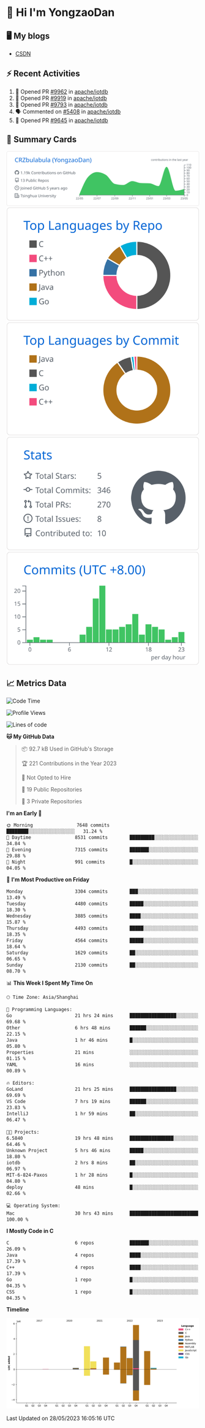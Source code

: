 # 👋 Hi I'm YongzaoDan

## 🖥 My blogs
  + [CSDN](https://blog.csdn.net/CRZbulabula?type=blog)

## ⚡ Recent Activities
<!--START_SECTION:activity-->
1. 💪 Opened PR [#9962](https://github.com/apache/iotdb/pull/9962) in [apache/iotdb](https://github.com/apache/iotdb)
2. 💪 Opened PR [#9919](https://github.com/apache/iotdb/pull/9919) in [apache/iotdb](https://github.com/apache/iotdb)
3. 💪 Opened PR [#9793](https://github.com/apache/iotdb/pull/9793) in [apache/iotdb](https://github.com/apache/iotdb)
4. 🗣 Commented on [#5408](https://github.com/apache/iotdb/issues/5408) in [apache/iotdb](https://github.com/apache/iotdb)
5. 💪 Opened PR [#9645](https://github.com/apache/iotdb/pull/9645) in [apache/iotdb](https://github.com/apache/iotdb)
<!--END_SECTION:activity-->

## 🎑 Summary Cards

[![](https://raw.githubusercontent.com/CRZbulabula/CRZbulabula/main/profile-summary-card-output/github/0-profile-details.svg)](https://github.com/vn7n24fzkq/github-profile-summary-cards)
[![](https://raw.githubusercontent.com/CRZbulabula/CRZbulabula/main/profile-summary-card-output/github/1-repos-per-language.svg)](https://github.com/vn7n24fzkq/github-profile-summary-cards) [![](https://raw.githubusercontent.com/CRZbulabula/CRZbulabula/main/profile-summary-card-output/github/2-most-commit-language.svg)](https://github.com/vn7n24fzkq/github-profile-summary-cards)
[![](https://raw.githubusercontent.com/CRZbulabula/CRZbulabula/main/profile-summary-card-output/github/3-stats.svg)](https://github.com/vn7n24fzkq/github-profile-summary-cards) [![](https://raw.githubusercontent.com/CRZbulabula/CRZbulabula/main/profile-summary-card-output/github/4-productive-time.svg)](https://github.com/vn7n24fzkq/github-profile-summary-cards)

## 📈 Metrics Data

<!--START_SECTION:waka-->
![Code Time](http://img.shields.io/badge/Code%20Time-159%20hrs%2039%20mins-blue)

![Profile Views](http://img.shields.io/badge/Profile%20Views-8-blue)

![Lines of code](https://img.shields.io/badge/From%20Hello%20World%20I%27ve%20Written-19.4%20million%20lines%20of%20code-blue)

**🐱 My GitHub Data** 

> 📦 92.7 kB Used in GitHub's Storage 
 > 
> 🏆 221 Contributions in the Year 2023
 > 
> 🚫 Not Opted to Hire
 > 
> 📜 19 Public Repositories 
 > 
> 🔑 3 Private Repositories 
 > 
**I'm an Early 🐤** 

```text
🌞 Morning                7648 commits        ████████░░░░░░░░░░░░░░░░░   31.24 % 
🌆 Daytime                8531 commits        █████████░░░░░░░░░░░░░░░░   34.84 % 
🌃 Evening                7315 commits        ███████░░░░░░░░░░░░░░░░░░   29.88 % 
🌙 Night                  991 commits         █░░░░░░░░░░░░░░░░░░░░░░░░   04.05 % 
```
📅 **I'm Most Productive on Friday** 

```text
Monday                   3304 commits        ███░░░░░░░░░░░░░░░░░░░░░░   13.49 % 
Tuesday                  4480 commits        █████░░░░░░░░░░░░░░░░░░░░   18.30 % 
Wednesday                3885 commits        ████░░░░░░░░░░░░░░░░░░░░░   15.87 % 
Thursday                 4493 commits        █████░░░░░░░░░░░░░░░░░░░░   18.35 % 
Friday                   4564 commits        █████░░░░░░░░░░░░░░░░░░░░   18.64 % 
Saturday                 1629 commits        ██░░░░░░░░░░░░░░░░░░░░░░░   06.65 % 
Sunday                   2130 commits        ██░░░░░░░░░░░░░░░░░░░░░░░   08.70 % 
```


📊 **This Week I Spent My Time On** 

```text
🕑︎ Time Zone: Asia/Shanghai

💬 Programming Languages: 
Go                       21 hrs 24 mins      █████████████████░░░░░░░░   69.68 % 
Other                    6 hrs 48 mins       ██████░░░░░░░░░░░░░░░░░░░   22.15 % 
Java                     1 hr 46 mins        █░░░░░░░░░░░░░░░░░░░░░░░░   05.80 % 
Properties               21 mins             ░░░░░░░░░░░░░░░░░░░░░░░░░   01.15 % 
YAML                     16 mins             ░░░░░░░░░░░░░░░░░░░░░░░░░   00.89 % 

🔥 Editors: 
GoLand                   21 hrs 25 mins      █████████████████░░░░░░░░   69.69 % 
VS Code                  7 hrs 19 mins       ██████░░░░░░░░░░░░░░░░░░░   23.83 % 
IntelliJ                 1 hr 59 mins        ██░░░░░░░░░░░░░░░░░░░░░░░   06.47 % 

🐱‍💻 Projects: 
6.5840                   19 hrs 48 mins      ████████████████░░░░░░░░░   64.46 % 
Unknown Project          5 hrs 46 mins       █████░░░░░░░░░░░░░░░░░░░░   18.80 % 
iotdb                    2 hrs 8 mins        ██░░░░░░░░░░░░░░░░░░░░░░░   06.97 % 
MIT-6-824-Paxos          1 hr 28 mins        █░░░░░░░░░░░░░░░░░░░░░░░░   04.80 % 
deploy                   48 mins             █░░░░░░░░░░░░░░░░░░░░░░░░   02.66 % 

💻 Operating System: 
Mac                      30 hrs 43 mins      █████████████████████████   100.00 % 
```

**I Mostly Code in C** 

```text
C                        6 repos             ███████░░░░░░░░░░░░░░░░░░   26.09 % 
Java                     4 repos             ████░░░░░░░░░░░░░░░░░░░░░   17.39 % 
C++                      4 repos             ████░░░░░░░░░░░░░░░░░░░░░   17.39 % 
Go                       1 repo              █░░░░░░░░░░░░░░░░░░░░░░░░   04.35 % 
CSS                      1 repo              █░░░░░░░░░░░░░░░░░░░░░░░░   04.35 % 
```



**Timeline**

![Lines of Code chart](https://raw.githubusercontent.com/CRZbulabula/CRZbulabula/main/assets/bar_graph.png)


 Last Updated on 28/05/2023 16:05:16 UTC
<!--END_SECTION:waka-->

